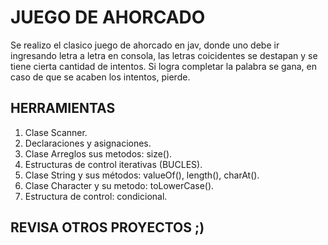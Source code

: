 # JUEGO DE AHORCADO
Se realizo el clasico juego de ahorcado en jav, donde uno debe ir ingresando letra a letra en consola, las letras coicidentes se destapan y se tiene cierta cantidad de intentos. Si logra completar la palabra se gana, en caso de que se acaben los intentos, pierde.

## HERRAMIENTAS
1. Clase Scanner.
2. Declaraciones y asignaciones.
3. Clase Arreglos sus metodos: size().
4. Estructuras de control iterativas (BUCLES).
5. Clase String y sus métodos: valueOf(), length(), charAt().
6. Clase Character y su metodo: toLowerCase().
7. Estructura de control: condicional.

## REVISA OTROS PROYECTOS ;)